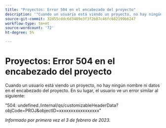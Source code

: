 ```yaml
---
title: "Proyectos: Error 504 en el encabezado del proyecto"
description: '"Cuando un usuario está viendo un proyecto, no hay ningún nombre ni datos en el encabezado del proyecto. En su lugar, el usuario ve un error".'
source-git-commit: 32d55cddc6d3489e3f3f2b87c46fc682199b6247
workflow-type: tm+mt
source-wordcount: '72'
ht-degree: 5%

---
```



# Proyectos: Error 504 en el encabezado del proyecto

Cuando un usuario está viendo un proyecto, no hay ningún nombre ni datos en el encabezado del proyecto. En su lugar, el usuario ve un error similar al siguiente:

&quot;504: undefined /internal/qs/customizableHeaderData?objCode=PROJ&amp;objectID=xxxxxxxxxxxxxxxxx&quot;

_Informado por primera vez el 3 de febrero de 2023._


